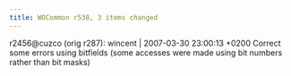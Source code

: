 ```yaml
---
title: WOCommon r538, 3 items changed
---
```


r2456@cuzco (orig r287): wincent | 2007-03-30 23:00:13 +0200 Correct some errors using bitfields (some accesses were made using bit numbers rather than bit masks)
